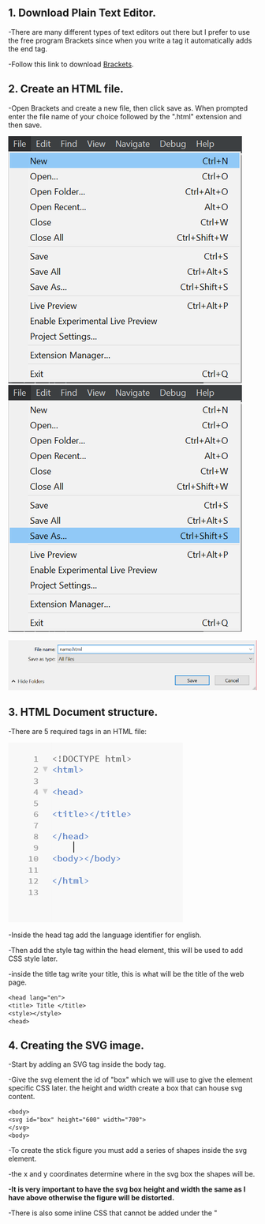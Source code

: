 ## 1. Download Plain Text Editor.

-There are many different types of text editors out there but I prefer to use the free program Brackets since when you write a tag it automatically adds the end tag.

-Follow this link to download [Brackets](http://brackets.io/).

## 2. Create an HTML file.
-Open Brackets and create a new file, then click save as. When prompted enter the file name of your choice followed by the ".html" extension and then save.

![new](new.png)    ![saveas](saveas.png)

![name](name.png)

## 3. HTML Document structure.
-There are 5 required tags in an HTML file:

![tags](tags.PNG)

-Inside the head tag add the language identifier for english. 

-Then add the style tag within the head element, this will be used to add CSS style later.

-inside the title tag write your title, this is what will be the title of the web page. 

```
<head lang="en">
<title> Title </title>
<style></style>
<head>
```
## 4. Creating the SVG image.
-Start by adding an SVG tag inside the body tag.

-Give the svg element the id of "box" which we will use to give the element specific CSS later. the height and width create a box that can house svg content.
```
<body>
<svg id="box" height="600" width="700">
</svg>
<body>
```
-To create the stick figure you must add a series of shapes inside the svg element. 

-the x and y coordinates determine where in the svg box the shapes will be. 

**-It is very important to have the svg box height and width the same as I have above otherwise the figure will be distorted.**

-There is also some inline CSS that cannot be added under the "<style>" tag so it must be put in the shape tags.
     
```
<circle cx="350" cy="100" r="40" stroke="black" stroke-width="5" fill="white"></circle>  
     
   
<line x1="350" x2="350" y1="140" y2="280" stroke="black" stroke-width="5"></line> 
     
     
     <line x1="350" x2="310" y1="165" y2="210" stroke="black" stroke-width="5"></line>
     
      <line x1="350" x2="390" y1="165" y2="210" stroke="black" stroke-width="5"></line>
  
 <line x1="350" x2="315" y1="278" y2="340" stroke="black" stroke-width="5"></line>
     
<line x1="350" x2="390" y1="278" y2="340" stroke="black" stroke-width="5"></line>
```

## Add CSS.
-In the style tag add the following code to add some style to the page.

-You can choose whatever color you want and change whatever you like.

-The one thing to not change however is the "text-align: center;" this is so that the svg box is centered within the page and the figure is centered within the box.

```
<style>
      body{
          background-color: antiquewhite;
          text-align: center;
          margin-top: 100px;
      }
      
      #box{
          text-align: center;
      }
        
</style>  
```
